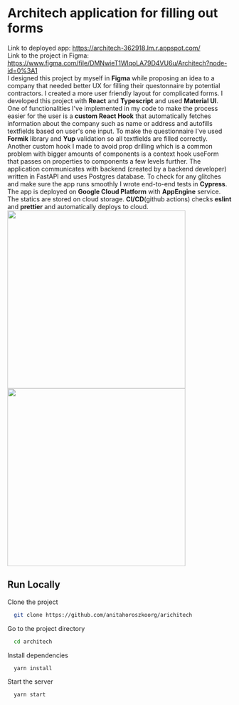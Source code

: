 # Architech application for filling out forms
Link to deployed app: https://architech-362918.lm.r.appspot.com/ </br>
Link to the project in Figma: https://www.figma.com/file/DMNwieT1WlqoLA79D4VU6u/Architech?node-id=0%3A1 </br>
I designed this project by myself in **Figma** while proposing an idea to a company that needed better UX for filling their questonnaire by potential contractors. I created a more user friendly layout for complicated forms. I developed this project with **React** and **Typescript** and used **Material UI**. One of functionalities I've implemented in my code to make the process easier for the user is a **custom React Hook** that automatically fetches information about the company such as name or address and autofills textfields based on user's one input.  To make the questionnaire I've used **Formik** library and **Yup** validation so all textfields are filled correctly. Another custom hook I made to avoid prop drilling which is a common problem with bigger amounts of components is a context hook useForm that passes on properties to components a few levels further. The application communicates with backend (created by a backend developer) written in FastAPI and uses Postgres database. To check for any glitches and make sure the app runs smoothly I wrote end-to-end tests in **Cypress**. The app is deployed on **Google Cloud Platform** with **AppEngine** service. The statics are stored on cloud storage. **CI/CD**(github actions) checks **eslint** and **prettier** and automatically deploys to cloud.</br><img width = "400" src="https://user-images.githubusercontent.com/95635795/193845856-bec46da0-3ba3-4ec3-b5ce-c3f00d54b439.png"> <img width = "400" src="https://user-images.githubusercontent.com/95635795/193865473-bd3074fd-9571-4d73-bb0c-074670bfa687.png">
## Run Locally

Clone the project

```bash
  git clone https://github.com/anitahoroszkoorg/arichitech
```

Go to the project directory

```bash
  cd architech
```

Install dependencies

```bash
  yarn install
```

Start the server

```bash
  yarn start
```
